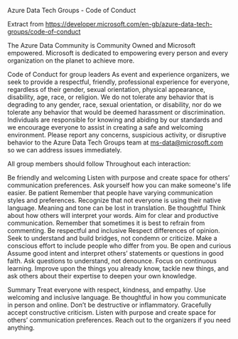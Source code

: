 Azure Data Tech Groups - Code of Conduct

Extract from https://developer.microsoft.com/en-gb/azure-data-tech-groups/code-of-conduct

The Azure Data Community is Community Owned and Microsoft empowered. Microsoft is dedicated to empowering every person and every organization on the planet to achieve more.

Code of Conduct for group leaders
As event and experience organizers, we seek to provide a respectful, friendly, professional experience for everyone, regardless of their gender, sexual orientation, physical appearance, disability, age, race, or religion. We do not tolerate any behavior that is degrading to any gender, race, sexual orientation, or disability, nor do we tolerate any behavior that would be deemed harassment or discrimination. Individuals are responsible for knowing and abiding by our standards and we encourage everyone to assist in creating a safe and welcoming environment. Please report any concerns, suspicious activity, or disruptive behavior to the Azure Data Tech Groups team at ms-data@microsoft.com so we can address issues immediately.

All group members should follow
Throughout each interaction:

Be friendly and welcoming
Listen with purpose and create space for others’ communication preferences.
Ask yourself how you can make someone's life easier.
Be patient
Remember that people have varying communication styles and preferences.
Recognize that not everyone is using their native language. Meaning and tone can be lost in translation.
Be thoughtful
Think about how others will interpret your words. Aim for clear and productive communication.
Remember that sometimes it is best to refrain from commenting.
Be respectful and inclusive
Respect differences of opinion.
Seek to understand and build bridges, not condemn or criticize.
Make a conscious effort to include people who differ from you.
Be open and curious
Assume good intent and interpret others’ statements or questions in good faith.
Ask questions to understand, not denounce.
Focus on continuous learning. Improve upon the things you already know, tackle new things, and ask others about their expertise to deepen your own knowledge.

Summary
Treat everyone with respect, kindness, and empathy.
Use welcoming and inclusive language.
Be thoughtful in how you communicate in person and online.
Don’t be destructive or inflammatory.
Gracefully accept constructive criticism.
Listen with purpose and create space for others’ communication preferences.
Reach out to the organizers if you need anything.
